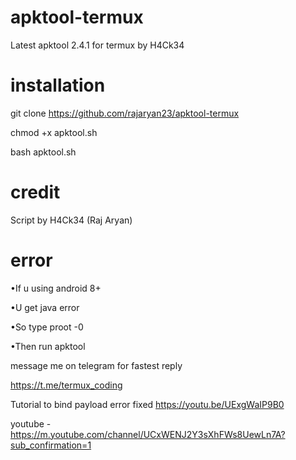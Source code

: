 # apktool-termux
Latest apktool 2.4.1 for termux by H4Ck34

# installation
  git clone https://github.com/rajaryan23/apktool-termux
 
  chmod +x apktool.sh
 
  bash apktool.sh

# credit
 Script by H4Ck34 (Raj Aryan)
# error
•If u using android 8+

•U get java error

•So type proot -0

•Then run apktool

message me on telegram for fastest reply


https://t.me/termux_coding

Tutorial to bind payload error fixed
https://youtu.be/UExgWaIP9B0

youtube - 
https://m.youtube.com/channel/UCxWENJ2Y3sXhFWs8UewLn7A?sub_confirmation=1
